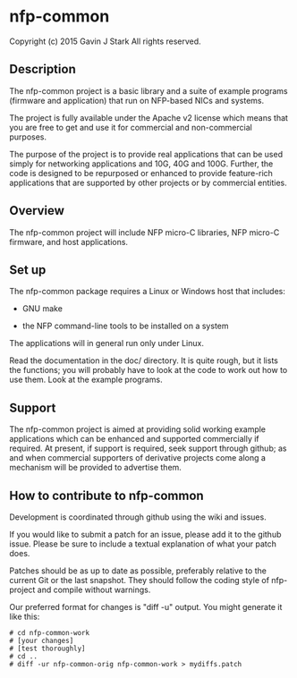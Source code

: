 # nfp-common

 Copyright (c) 2015 Gavin J Stark
 All rights reserved.

## Description

The nfp-common project is a basic library and a suite of example
programs (firmware and application) that run on NFP-based NICs and
systems.

The project is fully available under the Apache v2 license which means
that you are free to get and use it for commercial and non-commercial
purposes.

The purpose of the project is to provide real applications that can be
used simply for networking applications and 10G, 40G and
100G. Further, the code is designed to be repurposed or enhanced to
provide feature-rich applications that are supported by other projects
or by commercial entities.

## Overview

The nfp-common project will include NFP micro-C libraries, NFP micro-C
firmware, and host applications.

## Set up

The nfp-common package requires a Linux or Windows host that includes:

* GNU make

* the NFP command-line tools to be installed on a system

The applications will in general run only under Linux.

Read the documentation in the doc/ directory.  It is quite rough, but it
 lists the functions; you will probably have to look at the code to work out
 how to use them. Look at the example programs.

## Support

The nfp-common project is aimed at providing solid working example
applications which can be enhanced and supported commercially if
required. At present, if support is required, seek support through
github; as and when commercial supporters of derivative projects come
along a mechanism will be provided to advertise them.


## How to contribute to nfp-common

Development is coordinated through github using the wiki and issues.

If you would like to submit a patch for an issue, please add it to the
 github issue. Please be sure to include a textual explanation of what
 your patch does.

 Patches should be as up to date as possible, preferably relative to the
 current Git or the last snapshot. They should follow the coding style of
 nfp-project and compile without warnings.

 Our preferred format for changes is "diff -u" output. You might
 generate it like this:

```
# cd nfp-common-work
# [your changes]
# [test thoroughly]
# cd ..
# diff -ur nfp-common-orig nfp-common-work > mydiffs.patch
```